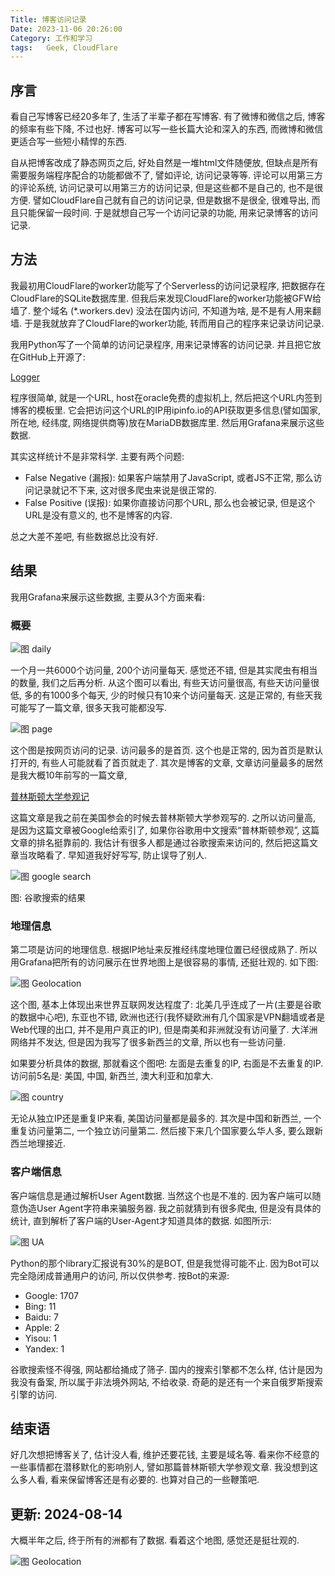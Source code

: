```yaml
---
Title: 博客访问记录
Date: 2023-11-06 20:26:00
Category: 工作和学习
tags:   Geek, CloudFlare
---
```


## 序言

看自己写博客已经20多年了, 生活了半辈子都在写博客. 有了微博和微信之后, 博客的频率有些下降, 不过也好. 博客可以写一些长篇大论和深入的东西, 而微博和微信更适合写一些短小精悍的东西.

自从把博客改成了静态网页之后, 好处自然是一堆html文件随便放, 但缺点是所有需要服务端程序配合的功能都做不了, 譬如评论, 访问记录等等. 评论可以用第三方的评论系统, 访问记录可以用第三方的访问记录, 但是这些都不是自己的, 也不是很方便. 譬如CloudFlare自己就有自己的访问记录, 但是数据不是很全, 很难导出, 而且只能保留一段时间. 于是就想自己写一个访问记录的功能, 用来记录博客的访问记录.

## 方法

我最初用CloudFlare的worker功能写了个Serverless的访问记录程序, 把数据存在CloudFlare的SQLite数据库里. 但我后来发现CloudFlare的worker功能被GFW给墙了. 整个域名 (*.workers.dev) 没法在国内访问, 不知道为啥, 是不是有人用来翻墙. 于是我就放弃了CloudFlare的worker功能, 转而用自己的程序来记录访问记录.

我用Python写了一个简单的访问记录程序, 用来记录博客的访问记录. 并且把它放在GitHub上开源了:

[Logger](https://github.com/cszhe/cszhe-logger)

程序很简单, 就是一个URL, host在oracle免费的虚拟机上, 然后把这个URL内签到博客的模板里. 它会把访问这个URL的IP用ipinfo.io的API获取更多信息(譬如国家, 所在地, 经纬度, 网络提供商等)放在MariaDB数据库里. 然后用Grafana来展示这些数据.

其实这样统计不是非常科学. 主要有两个问题:

- False Negative (漏报): 如果客户端禁用了JavaScript, 或者JS不正常, 那么访问记录就记不下来, 这对很多爬虫来说是很正常的.
- False Positive (误报): 如果你直接访问那个URL, 那么也会被记录, 但是这个URL是没有意义的, 也不是博客的内容.

总之大差不差吧, 有些数据总比没有好.

## 结果

我用Grafana来展示这些数据, 主要从3个方面来看:

### 概要

![图 daily](/uploads/2023/logger-daily.png)

一个月一共6000个访问量, 200个访问量每天. 感觉还不错, 但是其实爬虫有相当的数量, 我们之后再分析. 从这个图可以看出, 有些天访问量很高, 有些天访问量很低, 多的有1000多个每天, 少的时候只有10来个访问量每天. 这是正常的, 有些天我可能写了一篇文章, 很多天我可能都没写.

![图 page](/uploads/2023/logger-page.png)

这个图是按网页访问的记录. 访问最多的是首页. 这个也是正常的, 因为首页是默认打开的, 有些人可能就看了首页就走了. 其次是博客的文章, 文章访问量最多的居然是我大概10年前写的一篇文章, 

[普林斯顿大学参观记]({filename}2015-08-31-普林斯顿大学参观记.md)

这篇文章是我之前在美国参会的时候去普林斯顿大学参观写的. 之所以访问量高, 是因为这篇文章被Google给索引了, 如果你谷歌用中文搜索“普林斯顿参观”, 这篇文章的排名挺靠前的. 我估计有很多人都是通过谷歌搜索来访问的, 然后把这篇文章当攻略看了. 早知道我好好写写, 防止误导了别人. 

![图 google search](/uploads/2023/logger-princeton.png)

图: 谷歌搜索的结果

### 地理信息

第二项是访问的地理信息. 根据IP地址来反推经纬度地理位置已经很成熟了. 所以用Grafana把所有的访问展示在世界地图上是很容易的事情, 还挺壮观的. 如下图:

![图 Geolocation](/uploads/2023/logger-geo.png)

这个图, 基本上体现出来世界互联网发达程度了: 北美几乎连成了一片(主要是谷歌的数据中心吧), 东亚也不错, 欧洲也还行(我怀疑欧洲有几个国家是VPN翻墙或者是Web代理的出口, 并不是用户真正的IP), 但是南美和非洲就没有访问量了. 大洋洲网络并不发达, 但是因为我写了很多新西兰的文章, 所以也有一些访问量.

如果要分析具体的数据, 那就看这个图吧: 左面是去重复的IP, 右面是不去重复的IP. 访问前5名是: 美国, 中国, 新西兰, 澳大利亚和加拿大.  

![图 country](/uploads/2023/logger-country.png)

无论从独立IP还是重复IP来看, 美国访问量都是最多的. 其次是中国和新西兰, 一个重复访问量第二, 一个独立访问量第二. 然后接下来几个国家要么华人多, 要么跟新西兰地理接近. 

### 客户端信息

客户端信息是通过解析User Agent数据. 当然这个也是不准的. 因为客户端可以随意伪造User Agent字符串来骗服务器. 我之前就猜到有很多爬虫, 但是没有具体的统计, 直到解析了客户端的User-Agent才知道具体的数据. 如图所示:

![图 UA](/uploads/2023/logger-ua.png)

Python的那个library汇报说有30%的是BOT, 但是我觉得可能不止. 因为Bot可以完全隐闭成普通用户的访问, 所以仅供参考. 按Bot的来源:

- Google: 1707
- Bing:  11
- Baidu:  7
- Apple:  2
- Yisou:  1
- Yandex:  1

谷歌搜索怪不得强, 网站都给捅成了筛子. 国内的搜索引擎都不怎么样, 估计是因为我没有备案, 所以属于非法境外网站, 不给收录. 奇葩的是还有一个来自俄罗斯搜索引擎的访问.


## 结束语

好几次想把博客关了, 估计没人看, 维护还要花钱, 主要是域名等. 看来你不经意的一些事情都在潜移默化的影响别人, 譬如那篇普林斯顿大学参观文章. 我没想到这么多人看, 看来保留博客还是有必要的. 也算对自己的一些鞭策吧.


## 更新: 2024-08-14

大概半年之后, 终于所有的洲都有了数据. 看着这个地图, 感觉还是挺壮观的.

![图 Geolocation](/uploads/2023/logger-geo2.png)


